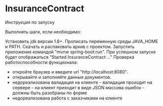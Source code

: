 # InsuranceContract

Инструкция по запуску

Выполнять шаги, если необходимо:

Установить jdk версии 1.8+. Прописать переменную среды JAVA_HOME и PATH. Скачать и распаковать архив с проектом. Запустить приложение командой "mvnw spring-boot:run". При успешном запуске будет отображаться "Started InsuranceContract ..." Проверка работоспособности функционала:

- откройте браузер и введите url "http://localhost:8080".
- открывайте и заполняйте данные документов.
- недореализована валидация на клиенте - валидация проходит на сервере - на клиент приходит в виде JSON массива ошибок - должны быть разобраны по форме
- недореализована работа с заказчиками на клиенте
